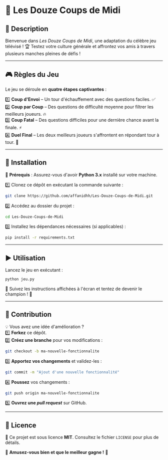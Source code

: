 # 🎯 Les Douze Coups de Midi

## 📌 Description
Bienvenue dans *Les Douze Coups de Midi*, une adaptation du célèbre jeu télévisé ! 🏆 Testez votre culture générale et affrontez vos amis à travers plusieurs manches pleines de défis !

---
## 🎮 Règles du Jeu
Le jeu se déroule en **quatre étapes captivantes** :

1️⃣ **Coup d'Envoi** – Un tour d'échauffement avec des questions faciles. ✅  
2️⃣ **Coup par Coup** – Des questions de difficulté moyenne pour filtrer les meilleurs joueurs. 🔥  
3️⃣ **Coup Fatal** – Des questions difficiles pour une dernière chance avant la finale. ⚡  
4️⃣ **Duel Final** – Les deux meilleurs joueurs s'affrontent en répondant tour à tour. 🏁  

---
## 🚀 Installation
📌 **Prérequis** : Assurez-vous d'avoir **Python 3.x** installé sur votre machine.

1️⃣ Clonez ce dépôt en exécutant la commande suivante :
   ```sh
   git clone https://github.com/affanidhh/Les-Douze-Coups-de-Midi.git
   ```
2️⃣ Accédez au dossier du projet :
   ```sh
   cd Les-Douze-Coups-de-Midi
   ```
3️⃣ Installez les dépendances nécessaires (si applicables) :
   ```sh
   pip install -r requirements.txt
   ```

---
## ▶️ Utilisation
Lancez le jeu en exécutant :
```sh
python jeu.py
```
📢 Suivez les instructions affichées à l'écran et tentez de devenir le champion ! 🏅

---
## 🤝 Contribution
💡 Vous avez une idée d'amélioration ?  
1️⃣ **Forkez** ce dépôt.  
2️⃣ **Créez une branche** pour vos modifications :
   ```sh
   git checkout -b ma-nouvelle-fonctionnalite
   ```
3️⃣ **Apportez vos changements** et validez-les :
   ```sh
   git commit -m "Ajout d'une nouvelle fonctionnalité"
   ```
4️⃣ **Poussez** vos changements :
   ```sh
   git push origin ma-nouvelle-fonctionnalite
   ```
5️⃣ **Ouvrez une *pull request*** sur GitHub.

---
## 📜 Licence
📝 Ce projet est sous licence **MIT**. Consultez le fichier `LICENSE` pour plus de détails.

🚀 **Amusez-vous bien et que le meilleur gagne !** 🎉
